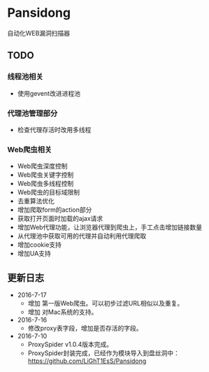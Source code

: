 # Pansidong
自动化WEB漏洞扫描器


## TODO

### 线程池相关
* 使用gevent改进进程池

### 代理池管理部分
* 检查代理存活时改用多线程

### Web爬虫相关
* Web爬虫深度控制
* Web爬虫关键字控制
* Web爬虫多线程控制
* Web爬虫的目标域限制
* 去重算法优化
* 增加爬取form的action部分
* 获取打开页面时加载的ajax请求
* 增加Web代理功能，让浏览器代理到爬虫上，手工点击增加链接数量
* 从代理池中获取可用的代理并自动利用代理爬取
* 增加cookie支持
* 增加UA支持

## 更新日志
* 2016-7-17
    * 增加 第一版Web爬虫。可以初步过滤URL相似以及重复。
    * 增加 对Mac系统的支持。
* 2016-7-16
    * 修改proxy表字段，增加是否存活的字段。
* 2016-7-10
    * ProxySpider v1.0.4版本完成。
    * ProxySpider封装完成，已经作为模块导入到盘丝洞中：https://github.com/LiGhT1EsS/Pansidong
